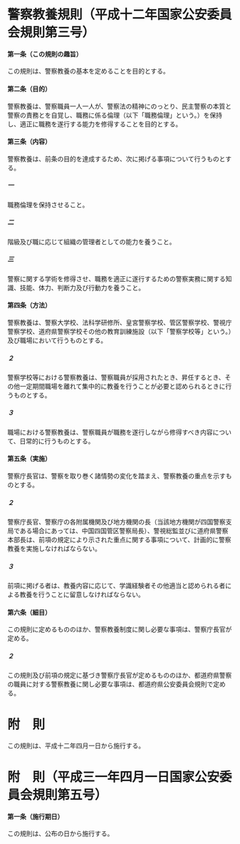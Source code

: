 # 警察教養規則（平成十二年国家公安委員会規則第三号）
#### 第一条（この規則の趣旨）
この規則は、警察教養の基本を定めることを目的とする。
#### 第二条（目的）
警察教養は、警察職員一人一人が、警察法の精神にのっとり、民主警察の本質と警察の責務とを自覚し、職務に係る倫理（以下「職務倫理」という。）を保持し、適正に職務を遂行する能力を修得することを目的とする。
#### 第三条（内容）
警察教養は、前条の目的を達成するため、次に掲げる事項について行うものとする。
##### 一
職務倫理を保持させること。
##### 二
階級及び職に応じて組織の管理者としての能力を養うこと。
##### 三
警察に関する学術を修得させ、職務を適正に遂行するための警察実務に関する知識、技能、体力、判断力及び行動力を養うこと。
#### 第四条（方法）
警察教養は、警察大学校、法科学研修所、皇宮警察学校、管区警察学校、警視庁警察学校、道府県警察学校その他の教育訓練施設（以下「警察学校等」という。）及び職場において行うものとする。
##### ２
警察学校等における警察教養は、警察職員が採用されたとき、昇任するとき、その他一定期間職場を離れて集中的に教養を行うことが必要と認められるときに行うものとする。
##### ３
職場における警察教養は、警察職員が職務を遂行しながら修得すべき内容について、日常的に行うものとする。
#### 第五条（実施）
警察庁長官は、警察を取り巻く諸情勢の変化を踏まえ、警察教養の重点を示すものとする。
##### ２
警察庁長官、警察庁の各附属機関及び地方機関の長（当該地方機関が四国警察支局である場合にあっては、中国四国管区警察局長）、警視総監並びに道府県警察本部長は、前項の規定により示された重点に関する事項について、計画的に警察教養を実施しなければならない。
##### ３
前項に掲げる者は、教養内容に応じて、学識経験者その他適当と認められる者による教養を行うことに留意しなければならない。
#### 第六条（細目）
この規則に定めるもののほか、警察教養制度に関し必要な事項は、警察庁長官が定める。
##### ２
この規則及び前項の規定に基づき警察庁長官が定めるもののほか、都道府県警察の職員に対する警察教養に関し必要な事項は、都道府県公安委員会規則で定める。
# 附　則
この規則は、平成十二年四月一日から施行する。
# 附　則（平成三一年四月一日国家公安委員会規則第五号）
#### 第一条（施行期日）
この規則は、公布の日から施行する。
